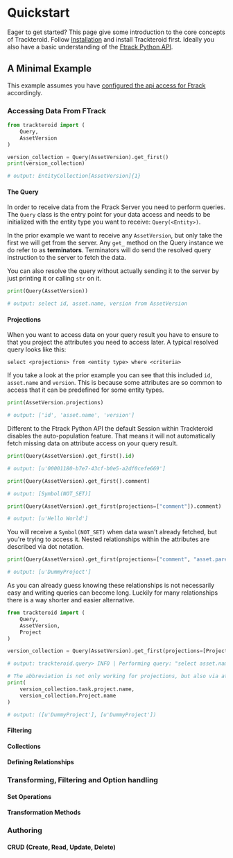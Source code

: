 # Quickstart

Eager to get started? This page give some introduction to the core concepts of Trackteroid. 
Follow [Installation](installation.md) and install Trackteroid first. Ideally you also have a basic understanding of the [Ftrack Python API](https://ftrack-python-api.readthedocs.io/en/stable/index.html).


## A Minimal Example
This example assumes you have [configured the api access for Ftrack](https://ftrack-python-api.readthedocs.io/en/stable/understanding_sessions.html) accordingly.

### Accessing Data From FTrack

```python
from trackteroid import (
    Query,
    AssetVersion
)

version_collection = Query(AssetVersion).get_first()
print(version_collection)

# output: EntityCollection[AssetVersion]{1}
```

#### The Query

In order to receive data from the Ftrack Server you need to perform queries. 
The `Query` class is the entry point for your data access and needs to be initialized with the entity type you want to receive: `Query(<Entity>)`.

In the prior example we want to receive any `AssetVersion`, but only take the first we will get from the server. Any `get_` method on the Query instance we do refer to as 
**terminators**. Terminators will do send the resolved query instruction to the server to fetch the data.

You can also resolve the query without actually sending it to the server by just printing it or calling `str` on it.
```python
print(Query(AssetVersion))

# output: select id, asset.name, version from AssetVersion
```

#### Projections

When you want to access data on your query result you have to ensure to that you project the attributes you need to access later.
A typical resolved query looks like this:

`select <projections> from <entity type> where <criteria>`

If you take a look at the prior example you can see that this included `id`, `asset.name` and `version`. This is because 
some attributes are so common to access that it can be predefined for some entity types.

```python
print(AssetVersion.projections)

# output: ['id', 'asset.name', 'version']
```
Different to the Ftrack Python API the default Session within Trackteroid disables the auto-population feature. That means 
it will not automatically fetch missing data on attribute access on your query result.

```python
print(Query(AssetVersion).get_first().id)

# output: [u'00001180-b7e7-43cf-b0e5-a2df0cefe669']

print(Query(AssetVersion).get_first().comment)

# output: [Symbol(NOT_SET)]

print(Query(AssetVersion).get_first(projections=["comment"]).comment)

# output: [u'Hello World']
```
You will receive a `Symbol(NOT_SET)` when data wasn't already fetched, but you're trying to access it. 
Nested relationships within the attributes are described via dot notation.

```python
print(Query(AssetVersion).get_first(projections=["comment", "asset.parent.project.name"]).asset.parent.project.name)

# output: [u'DummyProject']
```
As you can already guess knowing these relationships is not necessarily easy and writing queries can become long. Luckily for many relationships there is a way shorter and easier alternative.
```python
from trackteroid import (
    Query,
    AssetVersion,
    Project
)

version_collection = Query(AssetVersion).get_first(projections=[Project.name])

# output: trackteroid.query> INFO | Performing query: "select asset.name, task.project.name, id, version from Asset"

# The abbreviation is not only working for projections, but also via attribute access on the resulting collection
print(
    version_collection.task.project.name,
    version_collection.Project.name
)

# output: ([u'DummyProject'], [u'DummyProject'])
```

#### Filtering


#### Collections


#### Defining Relationships


### Transforming, Filtering and Option handling

#### Set Operations

#### Transformation Methods


### Authoring

#### CRUD (Create, Read, Update, Delete)



